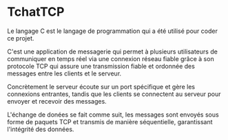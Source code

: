 # TchatTCP

Le langage C est le langage de programmation qui a été utilisé pour coder ce projet. 

C'est une application de messagerie qui permet à plusieurs utilisateurs de communiquer en temps réel via une connexion réseau fiable grâce à son protocole TCP qui assure une transmission fiable et ordonnée des messages entre les clients et le serveur.

Concrètement le serveur écoute sur un port spécifique et gère les connexions entrantes, tandis que les clients se connectent au serveur pour envoyer et recevoir des messages.

L'échange de donées se fait comme suit, les messages sont envoyés sous forme de paquets TCP et transmis de manière séquentielle, garantissant l'intégrité des données.